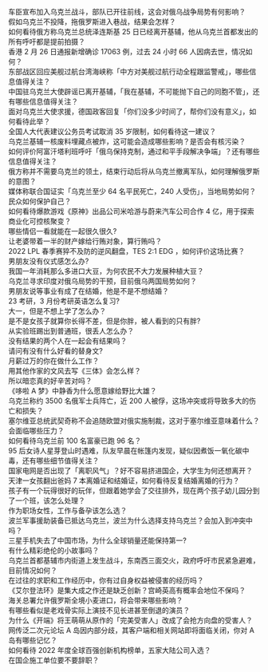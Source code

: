 车臣宣布加入乌克兰战斗，部队已开往前线，这会对俄乌战争局势有何影响？  
假如乌克兰不投降，拖俄罗斯进入巷战，结果会怎样？  
如何看待俄方称乌克兰总统泽连斯基 25 日已经离开基辅，他从乌克兰首都发出的所有呼吁都是提前拍摄？  
香港 2 月 26 日通报新增确诊 17063 例，过去 24 小时 66 人因病去世，情况如何？  
东部战区回应美舰过航台湾海峡称「中方对美舰过航行动全程跟监警戒」，哪些信息值得关注？  
中国驻乌克兰大使辟谣已离开基辅，「我在基辅，不可能抛下自己的同胞不管」，还有哪些信息值得关注？  
面对乌克兰大使求援，德国政客回复「你们没多少时间了，帮你们没有意义」，如何看待此举？  
全国人大代表建议公务员考试取消 35 岁限制，如何看待这一建议？  
乌克兰基辅一核废料埋藏点被炸，这可能会造成哪些影响？是否会有核污染？  
如何评价阿富汗塔利班呼吁「俄乌保持克制，通过和平手段解决争端」？还有哪些信息值得关注？  
俄方称并不需要乌克兰的领土，结束行动后将从乌克兰撤离军队，如何理解俄罗斯的意图？  
媒体称联合国证实「乌克兰至少 64 名平民死亡，240 人受伤」，当地局势如何？民众如何保护自己？  
如何看待爆款游戏《原神》出品公司米哈游与蔚来汽车公司合作 4 亿，用于探索商业化可控核聚变？  
哪些情侣一看就能在一起很久很久?  
让老婆带着一半的财产嫁给行贿对象，算行贿吗？  
2022 LPL 春季赛猝不及防的逆风翻盘，TES 2:1 EDG ，如何评价这场比赛？  
男朋友没有仪式感怎么办?  
我国一年消耗那么多进口大豆，为何农民不大力发展种植大豆？  
乌克兰寻求印度对俄乌局势的干预，目前俄乌两国局势如何？  
男朋友说等事业有成了在结婚，他是不是不想结婚？  
23 考研，3 月份考研英语怎么复习?  
大一，但是不想上学了怎么办？  
是不是女孩子就算你长得不差，但是你胖，被人看到的只有胖?  
从实验班踢出到普通班，很丢人怎么办？  
没有结果的两个人在一起会有结果吗？  
请问有没有什么好看的替身文?  
月薪过万的你在做什么工作？  
用其他作家的文风去写《三体》会怎么样？  
所以暗恋真的好辛苦对吗？  
《哆啦 A 梦》中静香为什么愿意嫁给野比大雄？  
乌克兰称约 3500 名俄军士兵阵亡，近 200 人被俘，这场冲突或将导致多大的伤亡和损失？  
塞尔维亚总统武契奇称不会追随欧盟对俄实施制裁，这对于塞尔维亚意味着什么？会面临哪些压力？  
如何看待乌克兰前 100 名富豪已跑 96 名？  
95 后女诗人星芽登山时遇难，队友早晨在帐篷内发现，疑似因煮饭一氧化碳中毒，还有哪些细节值得关注？  
国家电网是否出现了「离职风气」？好不容易挤进国企，大学生为何还想离开？  
天津一女孩翻出爸妈 7 本离婚证和结婚证，如何看待反复结婚离婚的行为？  
孩子有一个玩得很好的玩伴，但跟着她学会了交往排外，现在两个孩子幼儿园分到了一个班，该怎么处理？  
作为职场女性，工作与备孕该怎么选？  
波兰军事援助装备已抵达乌克兰，波兰为什么选择支持乌克兰？会加入到冲突中吗？  
三星手机失去了中国市场，为什么全球销量还能保持第一?  
有什么精彩绝伦的小故事吗？  
乌克兰首都基辅市内街道上发生战斗，东南西三面交火，政府呼吁市民紧急避难，目前情况如何？  
在过往的求职和工作经历中，你有过自身权益被侵害的经历吗？  
《艾尔登法环》是集大成之作还是缺乏创新？宫崎英高有概率会地位不保吗？  
海关总署允许俄罗斯全境小麦进口，将会带来哪些影响？  
有哪些看似是老戏骨实际上演技不见长进甚至倒退的演员？  
为什么《开端》将王萌萌从原作的「完美受害人」改成了会抢方向盘的受害人？  
网传泛二次元论坛 A 岛因内部分歧，其客户端和相关网站即将面临关闭，你对 A 岛有哪些记忆？  
如何看待 2022 年度全球百强创新机构榜单，五家大陆公司入选？  
在国企施工单位要不要辞职？  
